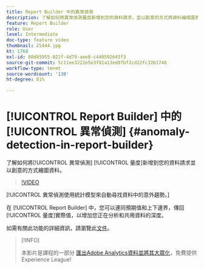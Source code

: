 ```yaml
---
title: Report Builder 中的異常偵測
description: 了解如何將異常偵測量度新增到您的資料請求，並以創意的方式將資料繪成圖表。
feature: Report Builder
role: User
level: Intermediate
doc-type: feature video
thumbnail: 25444.jpg
kt: 1768
exl-id: 80d85955-022f-4d79-aee8-c440592645f3
source-git-commit: 5c11ee3222e5e3f81a13ed8fbf2cd22fc32b1740
workflow-type: tm+mt
source-wordcount: '130'
ht-degree: 81%

---
```


# [!UICONTROL Report Builder] 中的[!UICONTROL 異常偵測] {#anomaly-detection-in-report-builder}

了解如何將[!UICONTROL 異常偵測] [!UICONTROL 量度]新增到您的資料請求並以創意的方式繪圖資料。

>[!VIDEO](https://video.tv.adobe.com/v/23543/?quality=12)

[!UICONTROL 異常偵測使用統計模型來自動尋找資料中的意外趨勢。]

在 [!UICONTROL Report Builder] 中，您可以連同預期值和上下邊界，傳回[!UICONTROL 量度]實際值，以增加您正在分析和共用資料的深度。

如需有關此功能的詳細資訊，請瀏覽此[文件](https://experienceleague.adobe.com/docs/analytics/analyze/analysis-workspace/virtual-analyst/anomaly-detection/statistics-anomaly-detection.html?lang=zh-Hant)。

>[!INFO]
>
> 本影片是課程的一部分 [匯出Adobe Analytics資料並將其大眾化](https://experienceleague.adobe.com/?recommended=Analytics-A-1-2022.1.democratizing)，免費提供Experience League!